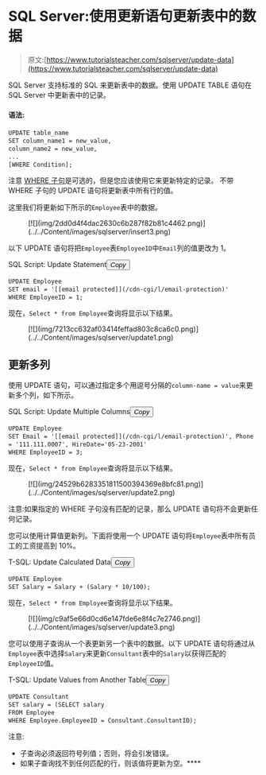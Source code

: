 # SQL Server:使用更新语句更新表中的数据

> 原文:[https://www.tutorialsteacher.com/sqlserver/update-data](https://www.tutorialsteacher.com/sqlserver/update-data)

SQL Server 支持标准的 SQL 来更新表中的数据。使用 UPDATE TABLE 语句在 SQL Server 中更新表中的记录。

#### 语法:

```
UPDATE table_name
SET column_name1 = new_value,
column_name2 = new_value,
...
[WHERE Condition]; 
```

注意 [WHERE 子句](/sqlserver/where-clause)是可选的，但是您应该使用它来更新特定的记录。 不带 WHERE 子句的 UPDATE 语句将更新表中所有行的值。

这里我们将更新如下所示的`Employee`表中的数据。

<figure>[![](img/2dd0d4f4dac2630c6b287f82b81c4462.png)](../../Content/images/sqlserver/insert3.png)</figure>

以下 UPDATE 语句将把`Employee`表`EmployeeID`中`Email`列的值更改为 1。

SQL Script: Update Statement<button class="copy-btn pull-right" title="Copy example code">*Copy*</button> 

```
UPDATE Employee
SET email = '[[email protected]](/cdn-cgi/l/email-protection)'
WHERE EmployeeID = 1; 
```

现在，`Select * from Employee`查询将显示以下结果。

<figure>[![](img/7213cc632af03414feffad803c8ca6c0.png)](../../Content/images/sqlserver/update1.png)</figure>

## 更新多列

使用 UPDATE 语句，可以通过指定多个用逗号分隔的`column-name = value`来更新多个列，如下所示。

SQL Script: Update Multiple Columns<button class="copy-btn pull-right" title="Copy example code">*Copy*</button> 

```
UPDATE Employee
SET Email = '[[email protected]](/cdn-cgi/l/email-protection)', Phone = '111.111.0007', HireDate='05-23-2001'
WHERE EmployeeID = 3; 
```

现在，`Select * from Employee`查询将显示以下结果。

<figure>[![](img/24529b6283351811500394369e8bfc81.png)](../../Content/images/sqlserver/update2.png)</figure>

注意:如果指定的 WHERE 子句没有匹配的记录，那么 UPDATE 语句将不会更新任何记录。

您可以使用计算值更新列。下面将使用一个 UPDATE 语句将`Employee`表中所有员工的工资提高到 10%。

T-SQL: Update Calculated Data<button class="copy-btn pull-right" title="Copy example code">*Copy*</button> 

```
UPDATE Employee 
SET Salary = Salary + (Salary * 10/100); 
```

现在，`Select * from Employee`查询将显示以下结果。

<figure>[![](img/c9af5e66d0cd6e147fde6e8f4c7e2746.png)](../../Content/images/sqlserver/update3.png)</figure>

您可以使用子查询从一个表更新另一个表中的数据。以下 UPDATE 语句将通过从`Employee`表中选择`Salary`来更新`Consultant`表中的`Salary`以获得匹配的`EmployeeID`值。

T-SQL: Update Values from Another Table<button class="copy-btn pull-right" title="Copy example code">*Copy*</button> 

```
UPDATE Consultant
SET salary = (SELECT salary
FROM Employee 
WHERE Employee.EmployeeID = Consultant.ConsultantID); 
```

注意:

*   子查询必须返回符号列值；否则，将会引发错误。
*   如果子查询找不到任何匹配的行，则该值将更新为空。****